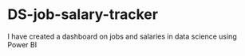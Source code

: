 # DS-job-salary-tracker
I have created a dashboard on jobs and salaries in data science using Power BI 
